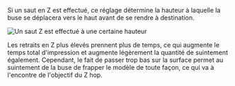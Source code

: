Si un saut en Z est effectué, ce réglage détermine la hauteur à laquelle la buse se déplacera vers le haut avant de se rendre à destination.

![Un saut Z est effectué à une certaine hauteur](../../../articles/images/retraction_hop_enabled.svg)

Les retraits en Z plus élevés prennent plus de temps, ce qui augmente le temps total d'impression et augmente légèrement la quantité de suintement également. Cependant, le fait de passer trop bas sur la surface permet au suintement de la buse de frapper le modèle de toute façon, ce qui va à l'encontre de l'objectif du Z hop.
